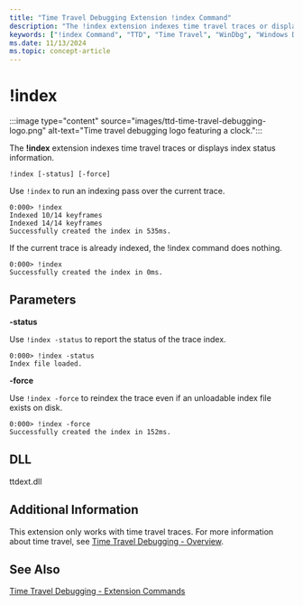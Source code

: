 ```yaml
---
title: "Time Travel Debugging Extension !index Command"
description: "The !index extension indexes time travel traces or displays index status information."
keywords: ["!index Command", "TTD", "Time Travel", "WinDbg", "Windows Debugging"]
ms.date: 11/13/2024
ms.topic: concept-article
---
```


# !index

:::image type="content" source="images/ttd-time-travel-debugging-logo.png" alt-text="Time travel debugging logo featuring a clock.":::

The **!index** extension indexes time travel traces or displays index status information.

```dbgsyntax
!index [-status] [-force]
```

Use `!index` to run an indexing pass over the current trace. 

```dbgcmd
0:000> !index
Indexed 10/14 keyframes
Indexed 14/14 keyframes
Successfully created the index in 535ms.
```

If the current trace is already indexed, the !index command does nothing.

```dbgcmd
0:000> !index
Successfully created the index in 0ms.
```

## Parameters

**-status**

Use `!index -status` to report the status of the trace index.

```dbgcmd
0:000> !index -status
Index file loaded.
```
**-force**

Use `!index -force` to reindex the trace even if an unloadable index file exists on disk.

```dbgcmd
0:000> !index -force
Successfully created the index in 152ms.
```

## DLL

ttdext.dll

## Additional Information

This extension only works with time travel traces. For more information about time travel, see [Time Travel Debugging - Overview](time-travel-debugging-overview.md).

## See Also

[Time Travel Debugging - Extension Commands](time-travel-debugging-extension-commands.md)
